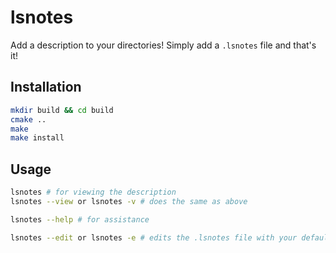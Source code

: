 # lsnotes
Add a description to your directories! Simply add a `.lsnotes` file and that's it!

## Installation

```sh
mkdir build && cd build
cmake ..
make
make install
```

## Usage

```sh
lsnotes # for viewing the description
lsnotes --view or lsnotes -v # does the same as above

lsnotes --help # for assistance

lsnotes --edit or lsnotes -e # edits the .lsnotes file with your default editor
```
